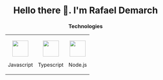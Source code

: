 <h1 align="center">Hello there 👋. I'm Rafael Demarch</h1>
<h3 align="center">Technologies</h3>
<table>
  <tbody>
    <tr> 
      <td>
        <p align="center" margin="0">
          <img src="https://cdn.jsdelivr.net/gh/devicons/devicon/icons/javascript/javascript-plain.svg" height="50px" />
          <p align="center" >Javascript</p>
        </p>
      </td>
      <td>
        <p align="center" margin="0">
          <img src="https://cdn.jsdelivr.net/gh/devicons/devicon/icons/typescript/typescript-plain.svg" height="50px" />
          <p align="center" >Typescript</p>
        </p>
      </td>
      <td>
        <p align="center" margin="0">
          <img src="https://cdn.jsdelivr.net/gh/devicons/devicon/icons/nodejs/nodejs-plain.svg" height="50px" />
          <p align="center" >Node.js</p>
        </p>
      </td>
    </tr>
  </tbody>
</table>


<!--
**Rafael-RD/Rafael-RD** is a ✨ _special_ ✨ repository because its `README.md` (this file) appears on your GitHub profile.

Here are some ideas to get you started:

- 🔭 I’m currently working on ...
- 🌱 I’m currently learning ...
- 👯 I’m looking to collaborate on ...
- 🤔 I’m looking for help with ...
- 💬 Ask me about ...
- 📫 How to reach me: ...
- 😄 Pronouns: ...
- ⚡ Fun fact: ...
-->
